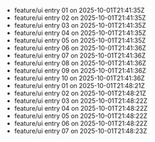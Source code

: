 - feature/ui entry 01 on 2025-10-01T21:41:35Z
- feature/ui entry 02 on 2025-10-01T21:41:35Z
- feature/ui entry 03 on 2025-10-01T21:41:35Z
- feature/ui entry 04 on 2025-10-01T21:41:35Z
- feature/ui entry 05 on 2025-10-01T21:41:35Z
- feature/ui entry 06 on 2025-10-01T21:41:36Z
- feature/ui entry 07 on 2025-10-01T21:41:36Z
- feature/ui entry 08 on 2025-10-01T21:41:36Z
- feature/ui entry 09 on 2025-10-01T21:41:36Z
- feature/ui entry 10 on 2025-10-01T21:41:36Z
- feature/ui entry 01 on 2025-10-01T21:48:21Z
- feature/ui entry 02 on 2025-10-01T21:48:21Z
- feature/ui entry 03 on 2025-10-01T21:48:22Z
- feature/ui entry 04 on 2025-10-01T21:48:22Z
- feature/ui entry 05 on 2025-10-01T21:48:22Z
- feature/ui entry 06 on 2025-10-01T21:48:22Z
- feature/ui entry 07 on 2025-10-01T21:48:23Z
